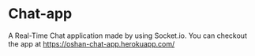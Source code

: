 # Chat-app
A Real-Time Chat application made by using Socket.io.
You can checkout the app at https://oshan-chat-app.herokuapp.com/
